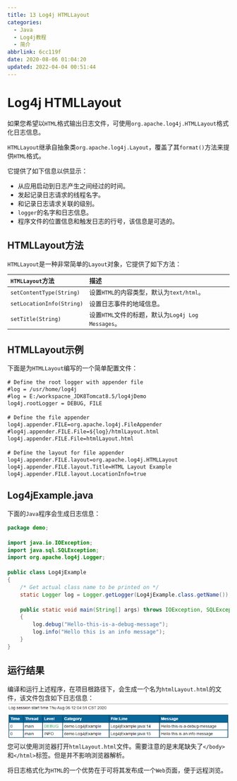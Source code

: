 ```yaml
---
title: 13 Log4j HTMLLayout
categories: 
  - Java
  - Log4j教程
  - 简介
abbrlink: 6cc119f
date: 2020-08-06 01:04:20
updated: 2022-04-04 00:51:44
---
```

# Log4j HTMLLayout
如果您希望以`HTML`格式输出日志文件，可使用`org.apache.log4j.HTMLLayout`格式化日志信息。

`HTMLLayout`继承自抽象类`org.apache.log4j.Layout`，覆盖了其`format()`方法来提供`HTML`格式。

它提供了如下信息以供显示：
- 从应用启动到日志产生之间经过的时间。
- 发起记录日志请求的线程名字。
- 和记录日志请求关联的级别。
- `logger`的名字和日志信息。
- 程序文件的位置信息和触发日志的行号，该信息是可选的。

## HTMLLayout方法
`HTMLLayout`是一种非常简单的`Layout`对象，它提供了如下方法：

|`HTMLLayout`方法|描述|
|:---|:---|
|`setContentType(String)`|设置`HTML`的内容类型，默认为`text/html`。|
|`setLocationInfo(String)`|设置日志事件的地域信息。|
|`setTitle(String)`|设置`HTML`文件的标题，默认为`Log4j Log Messages`。|

## HTMLLayout示例
下面是为`HTMLLayout`编写的一个简单配置文件：
```properties /Log4jDemo/Log4jConfig/HTMLLayout/log4j.properties
# Define the root logger with appender file
#log = /usr/home/log4j
#log = E:/workspacne_JDK8Tomcat8.5/log4jDemo
log4j.rootLogger = DEBUG, FILE

# Define the file appender
log4j.appender.FILE=org.apache.log4j.FileAppender
#log4j.appender.FILE.File=${log}/htmlLayout.html
log4j.appender.FILE.File=htmlLayout.html

# Define the layout for file appender
log4j.appender.FILE.layout=org.apache.log4j.HTMLLayout
log4j.appender.FILE.layout.Title=HTML Layout Example
log4j.appender.FILE.layout.LocationInfo=true
```
## Log4jExample.java
下面的`Java`程序会生成日志信息：
```java /Log4jDemo/src/demo/Log4jExample.java
package demo;

import java.io.IOException;
import java.sql.SQLException;
import org.apache.log4j.Logger;

public class Log4jExample
{
    /* Get actual class name to be printed on */
    static Logger log = Logger.getLogger(Log4jExample.class.getName());

    public static void main(String[] args) throws IOException, SQLException
    {
        log.debug("Hello-this-is-a-debug-message");
        log.info("Hello this is an info message");
    }
}
```
## 运行结果
编译和运行上述程序，在项目根路径下，会生成一个名为`htmlLayout.html`的文件，该文件包含如下日志信息：
![图片](https://raw.githubusercontent.com/lanlan2017/images/master/Blog/Programming/Java/Log4jTutorial/HTMLLayout/1.png)
您可以使用浏览器打开`htmlLayout.html`文件。需要注意的是末尾缺失了`</body>`和`</html>`标签。但是并不影响浏览器解析。

将日志格式化为`HTML`的一个优势在于可将其发布成一个`Web`页面，便于远程浏览。

<!-- 
Blog/Programming/Java/Log4jTutorial/HTMLLayout/1
-->

